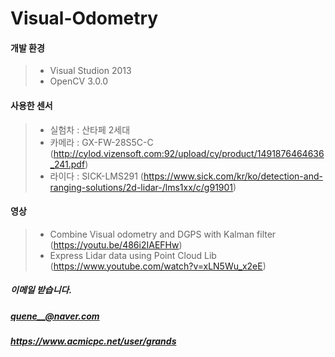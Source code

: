 # Visual-Odometry
#### 개발 환경

> * Visual Studion 2013
> * OpenCV 3.0.0

#### 사용한 센서 
> * 실험차 : 산타페 2세대
> * 카메라 : GX-FW-28S5C-C (http://cylod.vizensoft.com:92/upload/cy/product/1491876464636_241.pdf)
> * 라이다 : SICK-LMS291 (https://www.sick.com/kr/ko/detection-and-ranging-solutions/2d-lidar-/lms1xx/c/g91901)

#### 영상  
> * Combine Visual odometry and DGPS with Kalman filter (https://youtu.be/486i2IAEFHw)
> * Express Lidar data using Point Cloud Lib (https://www.youtube.com/watch?v=xLN5Wu_x2eE)

##### 이메일 받습니다.
##### quene__@naver.com
##### https://www.acmicpc.net/user/grands 